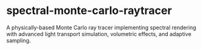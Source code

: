 # spectral-monte-carlo-raytracer
A physically-based Monte Carlo ray tracer implementing spectral rendering with advanced light transport simulation, volumetric effects, and adaptive sampling.
